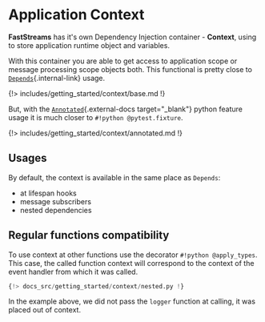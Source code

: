 # Application Context

**FastStreams** has it's own Dependency Injection container - **Context**, using to store application runtime object and variables.

With this container you are able to get access to application scope or message processing scope objects both. This functional is pretty close to [`Depends`](../dependencies/index.md){.internal-link} usage.

{!> includes/getting_started/context/base.md !}

But, with the [`Annotated`](https://docs.python.org/3/library/typing.html#typing.Annotated){.external-docs target="_blank"} python feature usage it is much closer to `#!python @pytest.fixture`.

{!> includes/getting_started/context/annotated.md !}

## Usages

By default, the context is available in the same place as `Depends`:

* at lifespan hooks
* message subscribers
* nested dependencies

## Regular functions compatibility

To use context at other functions use the decorator `#!python @apply_types`. This case, the called function context will correspond to the context of the event handler from which it was called.

```python linenums="1" hl_lines="6 8 11"
{!> docs_src/getting_started/context/nested.py !}
```

In the example above, we did not pass the `logger` function at calling, it was placed out of context.
